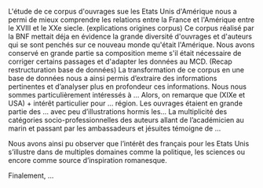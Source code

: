 L'étude de ce corpus d'ouvrages sue les Etats Unis d'Amérique nous a permi de mieux comprendre les relations entre la France et l'Amérique entre le XVIII et le XXe siecle. (explications origines corpus) Ce corpus réalisé par la BNF mettait déja en évidence la grande diversité d'ouvrages et d'auteurs qui se sont penchés sur ce nouveau monde qu'était l'Amérique. Nous avons conservé en grande partie sa composition meme s'il était nécessaire de corriger certains passages et d'adapter les données au MCD.
(Recap restructuration base de données)
La transformation de ce corpus en une base de données nous a ainsi permis d’extraire des informations pertinentes et d’analyser plus en profondeur ces informations. Nous nous sommes particulièrement intéressés à …
Alors, on remarque que (XIXe et USA) + intérêt particulier pour … région. 
Les ouvrages étaient en grande partie des … avec peu d’illustrations hormis les…
La multiplicité des catégories socio-professionnelles des auteurs allant de l’académicien au marin et passant par les ambassadeurs et jésuites témoigne de …

Nous avons ainsi pu observer que l’intérêt des français pour les Etats Unis s’illustre dans de multiples domaines comme la politique, les sciences ou encore comme source d’inspiration romanesque. 

Finalement, …
